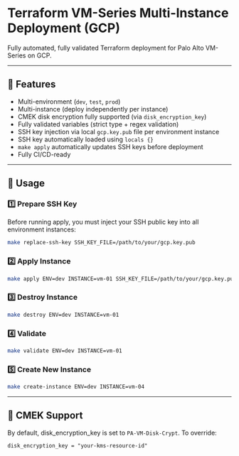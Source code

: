 
# Terraform VM-Series Multi-Instance Deployment (GCP)

Fully automated, fully validated Terraform deployment for Palo Alto VM-Series on GCP.

---

## 🚀 Features

- Multi-environment (`dev`, `test`, `prod`)
- Multi-instance (deploy independently per instance)
- CMEK disk encryption fully supported (via `disk_encryption_key`)
- Fully validated variables (strict type + regex validation)
- SSH key injection via local `gcp.key.pub` file per environment instance
- SSH key automatically loaded using `locals {}`
- `make apply` automatically updates SSH keys before deployment
- Fully CI/CD-ready

---

## 🚀 Usage

### 1️⃣ Prepare SSH Key

Before running apply, you must inject your SSH public key into all environment instances:

```bash
make replace-ssh-key SSH_KEY_FILE=/path/to/your/gcp.key.pub
```

### 2️⃣ Apply Instance

```bash
make apply ENV=dev INSTANCE=vm-01 SSH_KEY_FILE=/path/to/your/gcp.key.pub
```

### 3️⃣ Destroy Instance

```bash
make destroy ENV=dev INSTANCE=vm-01
```

### 4️⃣ Validate

```bash
make validate ENV=dev INSTANCE=vm-01
```

### 5️⃣ Create New Instance

```bash
make create-instance ENV=dev INSTANCE=vm-04
```

---

## 🚀 CMEK Support

By default, disk_encryption_key is set to `PA-VM-Disk-Crypt`. To override:

```hcl
disk_encryption_key = "your-kms-resource-id"
```

